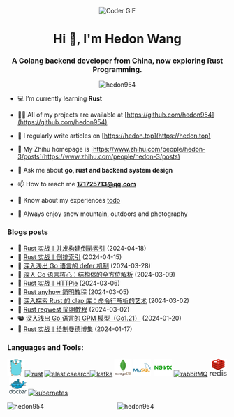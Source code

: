 <p align="center"><img  src="https://media.giphy.com/media/SWoSkN6DxTszqIKEqv/giphy.gif" alt="Coder GIF" width="500"></p>

<h1 align="center">Hi 👋, I'm Hedon Wang</h1>
<h3 align="center">A Golang backend developer from China, now exploring Rust Programming.</h3>

<p align="center"> <img src="https://komarev.com/ghpvc/?username=hedon954&label=Profile%20views&color=0e75b6&style=flat" alt="hedon954" /> </p>

- :computer: I’m currently learning **Rust**

- 👨‍💻 All of my projects are available at [https://github.com/hedon954](https://github.com/hedon954)

- 📝 I regularly write articles on [https://hedon.top](https://hedon.top)
  
- 🍞 My Zhihu homepage is [https://www.zhihu.com/people/hedon-3/posts](https://www.zhihu.com/people/hedon-3/posts)

- 💬 Ask me about **go, rust and backend system design**

- 📫 How to reach me **171725713@qq.com**

- 📄 Know about my experiences [todo](todo)

- :mount_fuji: Always enjoy snow mountain, outdoors and photography

### Blogs posts

<!-- BLOG-POST-LIST:START -->
 - 🎃 [Rust 实战丨并发构建倒排索引](https://hedon.top/2024/04/18/rust-action-inverted-index-concurrency/) (2024-04-18)
 - 🐌 [Rust 实战丨倒排索引](https://hedon.top/2024/04/15/rust-action-inverted-index-demo/) (2024-04-15)
 - 🦁 [深入浅出 Go 语言的 defer 机制](https://hedon.top/2024/03/28/go-defer/) (2024-03-28)
 - 🍯 [深入 Go 语言核心：结构体的全方位解析](https://hedon.top/2024/03/09/go-struct/) (2024-03-09)
 - 🍭 [Rust 实战丨HTTPie](https://hedon.top/2024/03/06/rust-action-httpie/) (2024-03-06)
 - 🤯 [Rust anyhow 简明教程](https://hedon.top/2024/03/05/rust-crate-anyhow/) (2024-03-05)
 - 🍄 [深入探索 Rust 的 clap 库：命令行解析的艺术](https://hedon.top/2024/03/02/rust-crate-clap/) (2024-03-02)
 - 🐧 [Rust reqwest 简明教程](https://hedon.top/2024/03/02/rust-crate-reqwest/) (2024-03-02)
 - 🐿️ [深入浅出 Go 语言的 GPM 模型（Go1.21）](https://hedon.top/2024/01/20/go-gpm/) (2024-01-20)
 - 🍯 [Rust 实战丨绘制曼德博集](https://hedon.top/2024/01/17/rust-action-mandelbrot/) (2024-01-17)<!-- BLOG-POST-LIST:END -->

<h3 align="left">Languages and Tools:</h3>
<p align="left">  

<a href="https://golang.org" target="_blank" rel="noreferrer"> <img src="https://raw.githubusercontent.com/devicons/devicon/master/icons/go/go-original.svg" alt="go" width="40" height="40"/></a><a href="https://www.rust-lang.org" target="_blank" rel="noreferrer"><img src="https://www.rust-lang.org/static/images/rust-logo-blk.svg" alt="rust" width="40" height="40"/></a>&nbsp;<a href="https://www.elastic.co" target="_blank" rel="noreferrer"><img src="https://www.vectorlogo.zone/logos/elastic/elastic-icon.svg" alt="elasticsearch" width="40" height="40"/></a><a href="https://kafka.apache.org/" target="_blank" rel="noreferrer"><img src="https://www.vectorlogo.zone/logos/apache_kafka/apache_kafka-icon.svg" alt="kafka" width="40" height="40"/></a>&nbsp;<a href="https://www.mongodb.com/" target="_blank" rel="noreferrer"><img src="https://raw.githubusercontent.com/devicons/devicon/master/icons/mongodb/mongodb-original-wordmark.svg" alt="mongodb" width="40" height="40"/></a>&nbsp;<a href="https://www.mysql.com/" target="_blank" rel="noreferrer"><img src="https://raw.githubusercontent.com/devicons/devicon/master/icons/mysql/mysql-original-wordmark.svg" alt="mysql" width="40" height="40"/></a>&nbsp;&nbsp;<a href="https://www.nginx.com" target="_blank" rel="noreferrer"><img src="https://raw.githubusercontent.com/devicons/devicon/master/icons/nginx/nginx-original.svg" alt="nginx" width="40" height="40"/></a>&nbsp;<a href="https://www.rabbitmq.com" target="_blank" rel="noreferrer"><img src="https://www.vectorlogo.zone/logos/rabbitmq/rabbitmq-icon.svg" alt="rabbitMQ" width="40" height="40"/></a>&nbsp;<a href="https://redis.io" target="_blank" rel="noreferrer"><img src="https://raw.githubusercontent.com/devicons/devicon/master/icons/redis/redis-original-wordmark.svg" alt="redis" width="40" height="40"/></a>&nbsp;<a href="https://www.docker.com/" target="_blank" rel="noreferrer"><img src="https://raw.githubusercontent.com/devicons/devicon/master/icons/docker/docker-original-wordmark.svg" alt="docker" width="40" height="40"/></a>&nbsp;<a href="https://kubernetes.io" target="_blank" rel="noreferrer"><img src="https://www.vectorlogo.zone/logos/kubernetes/kubernetes-icon.svg" alt="kubernetes" width="40" height="40"/></a> 
<br>
<p><img align="left" width="50%" height="200" src="https://github-readme-stats.vercel.app/api?username=hedon954&show_icons=true&locale=en" alt="hedon954" /></p><p><img align="left" width="30%" height="200" src="https://github-readme-stats.vercel.app/api/top-langs?username=hedon954&show_icons=true&locale=en&layout=compact" alt="hedon954" /></p>

